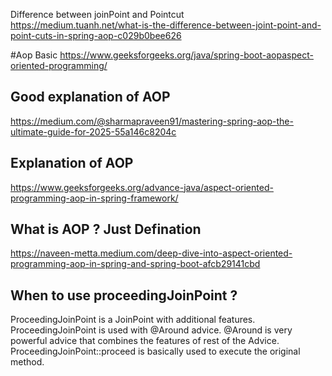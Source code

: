 
Difference between joinPoint and Pointcut   
https://medium.tuanh.net/what-is-the-difference-between-joint-point-and-point-cuts-in-spring-aop-c029b0bee626

#Aop Basic
https://www.geeksforgeeks.org/java/spring-boot-aopaspect-oriented-programming/

## Good explanation of AOP
https://medium.com/@sharmapraveen91/mastering-spring-aop-the-ultimate-guide-for-2025-55a146c8204c

## Explanation of AOP
https://www.geeksforgeeks.org/advance-java/aspect-oriented-programming-aop-in-spring-framework/

## What is AOP ? Just Defination
https://naveen-metta.medium.com/deep-dive-into-aspect-oriented-programming-aop-in-spring-and-spring-boot-afcb29141cbd

## When to use proceedingJoinPoint ?
ProceedingJoinPoint is a JoinPoint with additional features. ProceedingJoinPoint is used with @Around advice.
@Around is very powerful advice that combines the features of rest of the Advice. ProceedingJoinPoint::proceed 
is basically used to execute the original method.